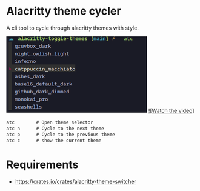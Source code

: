 # Alacritty theme cycler

A cli tool to cycle through alacritty themes with style.

![Screenshot](.readme/fzf_preview.png)
[![Watch the video]](.readme/recording.mp4)
```
atc        # Open theme selector
atc n      # Cycle to the next theme
atc p      # Cycle to the previous theme
atc c      # show the current theme
```

# Requirements
- https://crates.io/crates/alacritty-theme-switcher
